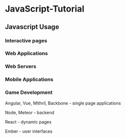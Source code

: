 # JavaScript-Tutorial

## Javascript Usage

### Interactive pages

### Web Applications

### Web Servers

### Mobile Applications

### Game Development


Angular, Vue, Mithril, Backbone - single page applications

Node, Meteor - backend

React - dynamic pages

Ember - user interfaces